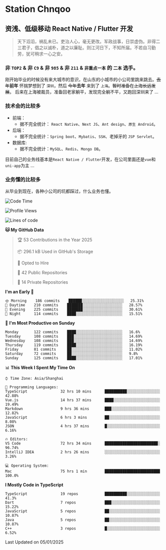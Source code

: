 # Station Chnqoo

## 资浅、低级移动 React Native / Flutter 开发

> 天下滔滔，祸乱未已。吏治人心，毫无更改。军政战事，日崇虚伪。非得二三君子，倡之以诚朴，道之以廉耻。则江河日下，不知所届。不若自习勤劳，犹可稍求一心之安。

### 非 `TOP2` & 非 `C9` & 非 `985` & 非 `211` & `非重点一本` 的 `二本` 选手。

刚开始毕业的时候没有来大城市的意识，在山东的小城市的小公司里跳来跳去。~~去年~~**前年** 怀揣梦想到了 `深圳`，然后 ~~今年~~**去年** 来到了 `上海`。~~暂时准备在上海长远发展~~。
后来在上海被裁员，准备回老家躺平，发现完全躺不平，又跑回深圳来了 ...

### 技术会的比较多

- 前端：
  - 据不完全统计： `React Native`、`Next JS`、`Ant design`、`原生 Android`。
- 后端：
  - 据不完全统计：`Spring boot`、`Mybatis`、`SSH`、老掉牙的 `JSP Servlet`。
- 数据库:
  - 据不完全统计：`MySQL`、`Redis`、`Mongo DB`。

目前自己的业务线基本是`React Native / Flutter`开发，在公司里面还是`vue`和`uni-app`为主 ...

### 业务懂的比较多

从毕业到现在，各种小公司的坑都踩过，什么业务也懂。

<!--START_SECTION:waka-->
![Code Time](http://img.shields.io/badge/Code%20Time-7%2C202%20hrs%2010%20mins-blue)

![Profile Views](http://img.shields.io/badge/Profile%20Views-0-blue)

![Lines of code](https://img.shields.io/badge/From%20Hello%20World%20I%27ve%20Written-494%20Thousand%20lines%20of%20code-blue)

**🐱 My GitHub Data** 

> 🏆 53 Contributions in the Year 2025
 > 
> 📦 296.1 kB Used in GitHub's Storage 
 > 
> 💼 Opted to Hire
 > 
> 📜 42 Public Repositories 
 > 
> 🔑 14 Private Repositories  
 > 
**I'm an Early 🐤** 

```text
🌞 Morning    186 commits    ██████░░░░░░░░░░░░░░░░░░░   25.31% 
🌆 Daytime    210 commits    ███████░░░░░░░░░░░░░░░░░░   28.57% 
🌃 Evening    225 commits    ███████░░░░░░░░░░░░░░░░░░   30.61% 
🌙 Night      114 commits    ████░░░░░░░░░░░░░░░░░░░░░   15.51%

```
📅 **I'm Most Productive on Sunday** 

```text
Monday       122 commits    ████░░░░░░░░░░░░░░░░░░░░░   16.6% 
Tuesday      108 commits    ███░░░░░░░░░░░░░░░░░░░░░░   14.69% 
Wednesday    108 commits    ███░░░░░░░░░░░░░░░░░░░░░░   14.69% 
Thursday     119 commits    ████░░░░░░░░░░░░░░░░░░░░░   16.19% 
Friday       81 commits     ██░░░░░░░░░░░░░░░░░░░░░░░   11.02% 
Saturday     72 commits     ██░░░░░░░░░░░░░░░░░░░░░░░   9.8% 
Sunday       125 commits    ████░░░░░░░░░░░░░░░░░░░░░   17.01%

```


📊 **This Week I Spent My Time On** 

```text
⌚︎ Time Zone: Asia/Shanghai

💬 Programming Languages: 
TypeScript               32 hrs 10 mins      ██████████░░░░░░░░░░░░░░░   42.88% 
Vue.js                   14 hrs 37 mins      ████░░░░░░░░░░░░░░░░░░░░░   19.49% 
Markdown                 9 hrs 36 mins       ███░░░░░░░░░░░░░░░░░░░░░░   12.82% 
JavaScript               6 hrs 3 mins        ██░░░░░░░░░░░░░░░░░░░░░░░   8.08% 
JSON                     4 hrs 37 mins       █░░░░░░░░░░░░░░░░░░░░░░░░   6.16%

🔥 Editors: 
VS Code                  72 hrs 34 mins      ████████████████████████░   96.74% 
IntelliJ IDEA            2 hrs 26 mins       ░░░░░░░░░░░░░░░░░░░░░░░░░   3.26%

💻 Operating System: 
Mac                      75 hrs 1 min        █████████████████████████   100.0%

```

**I Mostly Code in TypeScript** 

```text
TypeScript               19 repos            ██████████░░░░░░░░░░░░░░░   41.3% 
Dart                     7 repos             ███░░░░░░░░░░░░░░░░░░░░░░   15.22% 
JavaScript               5 repos             ██░░░░░░░░░░░░░░░░░░░░░░░   10.87% 
Java                     5 repos             ██░░░░░░░░░░░░░░░░░░░░░░░   10.87% 
C++                      3 repos             █░░░░░░░░░░░░░░░░░░░░░░░░   6.52%

```



 Last Updated on 05/01/2025
<!--END_SECTION:waka-->

<!---
ChenqiaoStation/ChenqiaoStation is a ✨ special ✨ repository because its `README.md` (this file) appears on your GitHub profile.
You can click the Preview link to take a look at your changes.
--->
